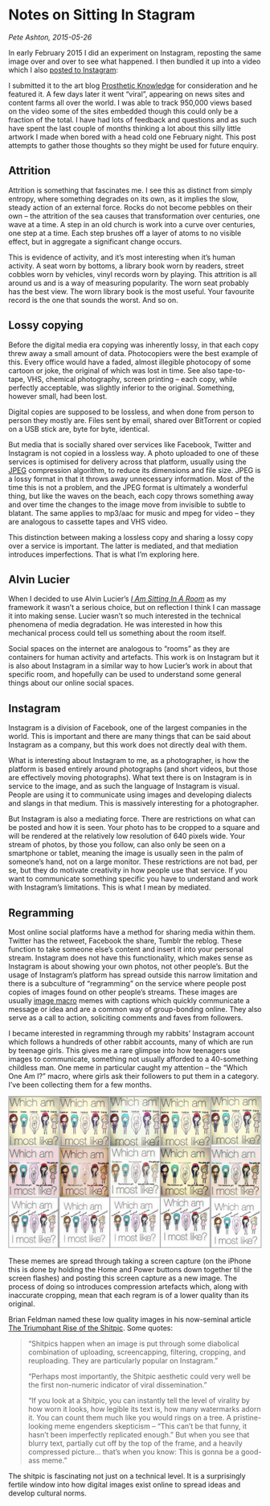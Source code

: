 # Notes on Sitting In Stagram

*Pete Ashton, 2015-05-26*


In early February 2015 I did an experiment on Instagram, reposting the same image over and over to see what happened. I then bundled it up into a video which I also [posted to Instagram](https://instagram.com/p/y0cTiQikET/):

I submitted it to the art blog [Prosthetic Knowledge](http://prostheticknowledge.tumblr.com/post/110440635746/i-am-sitting-in-stagram-online-project-by-pete) for consideration and he featured it. A few days later it went “viral”, appearing on news sites and content farms all over the world. I was able to track 950,000 views based on the video some of the sites embedded though this could only be a fraction of the total. I have had lots of feedback and questions and as such have spent the last couple of months thinking a lot about this silly little artwork I made when bored with a head cold one February night. This post attempts to gather those thoughts so they might be used for future enquiry.

## Attrition

Attrition is something that fascinates me. I see this as distinct from simply entropy, where something degrades on its own, as it implies the slow, steady action of an external force. Rocks do not become pebbles on their own – the attrition of the sea causes that transformation over centuries, one wave at a time. A step in an old church is work into a curve over centuries, one step at a time. Each step brushes off a layer of atoms to no visible effect, but in aggregate a significant change occurs.

This is evidence of activity, and it’s most interesting when it’s human activity. A seat worn by bottoms, a library book worn by readers, street cobbles worn by vehicles, vinyl records worn by playing. This attrition is all around us and is a way of measuring popularity. The worn seat probably has the best view. The worn library book is the most useful. Your favourite record is the one that sounds the worst. And so on.

## Lossy copying

Before the digital media era copying was inherently lossy, in that each copy threw away a small amount of data. Photocopiers were the best example of this. Every office would have a faded, almost illegible photocopy of some cartoon or joke, the original of which was lost in time. See also tape-to-tape, VHS, chemical photography, screen printing – each copy, while perfectly acceptable, was slightly inferior to the original. Something, however small, had been lost.

Digital copies are supposed to be lossless, and when done from person to person they mostly are. Files sent by email, shared over BitTorrent or copied on a USB stick are, byte for byte, identical.

But media that is socially shared over services like Facebook, Twitter and Instagram is not copied in a lossless way. A photo uploaded to one of these services is optimised for delivery across that platform, usually using the [JPEG](https://en.wikipedia.org/wiki/JPEG) compression algorithm, to reduce its dimensions and file size. JPEG is a lossy format in that it throws away unnecessary information. Most of the time this is not a problem, and the JPEG format is ultimately a wonderful thing, but like the waves on the beach, each copy throws something away and over time the changes to the image move from invisible to subtle to blatant. The same applies to mp3/aac for music and mpeg for video – they are analogous to cassette tapes and VHS video.

This distinction between making a lossless copy and sharing a lossy copy over a service is important. The latter is mediated, and that mediation introduces imperfections. That is what I’m exploring here.

## Alvin Lucier

When I decided to use Alvin Lucier’s [_I Am Sitting In A Room_](http://en.wikipedia.org/wiki/I_Am_Sitting_in_a_Room) as my framework it wasn’t a serious choice, but on reflection I think I can massage it into making sense. Lucier wasn’t so much interested in the technical phenomena of media degradation. He was interested in how this mechanical process could tell us something about the room itself.

Social spaces on the internet are analogous to “rooms” as they are containers for human activity and artefacts. This work is on Instagram but it is also about Instagram in a similar way to how Lucier’s work in about that specific room, and hopefully can be used to understand some general things about our online social spaces.

## Instagram

Instagram is a division of Facebook, one of the largest companies in the world. This is important and there are many things that can be said about Instagram as a company, but this work does not directly deal with them.

What is interesting about Instagram to me, as a photographer, is how the platform is based entirely around photographs (and short videos, but those are effectively moving photographs). What text there is on Instagram is in service to the image, and as such the language of Instagram is visual. People are using it to communicate using images and developing dialects and slangs in that medium. This is massively interesting for a photographer.

But Instagram is also a mediating force. There are restrictions on what can be posted and how it is seen. Your photo has to be cropped to a square and will be rendered at the relatively low resolution of 640 pixels wide. Your stream of photos, by those you follow, can also only be seen on a smartphone or tablet, meaning the image is usually seen in the palm of someone’s hand, not on a large monitor. These restrictions are not bad, per se, but they do motivate creativity in how people use that service. If you want to communicate something specific you have to understand and work with Instagram’s limitations. This is what I mean by mediated.

## Regramming

Most online social platforms have a method for sharing media within them. Twitter has the retweet, Facebook the share, Tumblr the reblog. These function to take someone else’s content and insert it into your personal stream. Instagram does not have this functionality, which makes sense as Instagram is about showing your own photos, not other people’s. But the usage of Instagram’s platform has spread outside this narrow limitation and there is a subculture of “regramming” on the service where people post copies of images found on other people’s streams. These images are usually [image macro](https://en.wikipedia.org/wiki/Image_macro) memes with captions which quickly communicate a message or idea and are a common way of group-bonding online. They also serve as a call to action, soliciting comments and faves from followers.

I became interested in regramming through my rabbits’ Instagram account which follows a hundreds of other rabbit accounts, many of which are run by teenage girls. This gives me a rare glimpse into how teenagers use images to communicate, something not usually afforded to a 40-something childless man. One meme in particular caught my attention – the “Which One Am I?” macro, where girls ask their followers to put them in a category. I’ve been collecting them for a few months.

![whichami-screenshot](https://raw.githubusercontent.com/peteash10/2017-body-of-work/master/images/whichami-screenshot.jpg)

These memes are spread through taking a screen capture (on the iPhone this is done by holding the Home and Power buttons down together til the screen flashes) and posting this screen capture as a new image. The process of doing so introduces compression artefacts which, along with inaccurate cropping, mean that each regram is of a lower quality than its original.

Brian Feldman named these low quality images in his now-seminal article [The Triumphant Rise of the Shitpic](http://www.theawl.com/2014/12/the-triumphant-rise-of-the-shitpic). Some quotes:

> “Shitpics happen when an image is put through some diabolical combination of uploading, screencapping, filtering, cropping, and reuploading. They are particularly popular on Instagram.”
> 
> “Perhaps most importantly, the Shitpic aesthetic could very well be the first non-numeric indicator of viral dissemination.”
> 
> “If you look at a Shitpic, you can instantly tell the level of virality by how worn it looks, how legible its text is, how many watermarks adorn it. You can count them much like you would rings on a tree. A pristine-looking meme engenders skepticism – “This can’t be that funny, it hasn’t been imperfectly replicated enough.” But when you see that blurry text, partially cut off by the top of the frame, and a heavily compressed picture… that’s when you know: This is gonna be a good-ass meme.”

The shitpic is fascinating not just on a technical level. It is a surprisingly fertile window into how digital images exist online to spread ideas and develop cultural norms.
